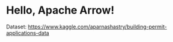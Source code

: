 # Hello, Apache Arrow!

Dataset: https://www.kaggle.com/aparnashastry/building-permit-applications-data
